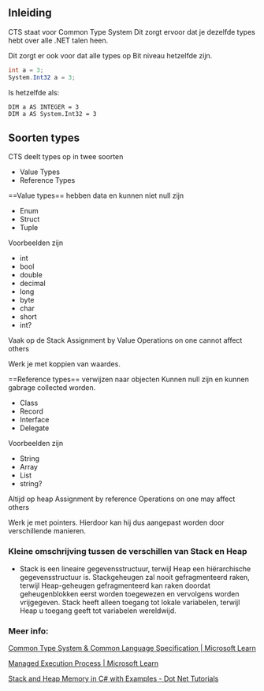 ## Inleiding

CTS staat voor Common Type System 
Dit zorgt ervoor dat je dezelfde types hebt over alle .NET talen heen. 

Dit zorgt er ook voor dat alle types op Bit niveau hetzelfde zijn. 
```csharp
int a = 3;
System.Int32 a = 3;
```
Is hetzelfde als: 
```vbnet
DIM a AS INTEGER = 3
DIM a AS System.Int32 = 3
```

## Soorten types
CTS deelt types op in twee soorten
- Value Types
- Reference Types

==Value types== hebben data en kunnen niet null zijn
- Enum
- Struct
- Tuple

Voorbeelden zijn
- int
- bool
- double
- decimal
- long
- byte
- char
- short
- int?

Vaak op de Stack
Assignment by Value
Operations on one cannot affect others

Werk je met koppien van waardes.

==Reference types== verwijzen naar objecten 
Kunnen null zijn en kunnen gabrage collected worden. 
- Class
- Record
- Interface
- Delegate

Voorbeelden zijn
- String
- Array
- List
- string?

Altijd op heap
Assignment by reference
Operations on one may affect others

Werk je met pointers. Hierdoor kan hij dus aangepast worden door verschillende manieren.

### Kleine omschrijving tussen de verschillen van Stack en Heap

- Stack is een lineaire gegevensstructuur, terwijl Heap een hiërarchische gegevensstructuur is. Stackgeheugen zal nooit gefragmenteerd raken, terwijl Heap-geheugen gefragmenteerd kan raken doordat geheugenblokken eerst worden toegewezen en vervolgens worden vrijgegeven. Stack heeft alleen toegang tot lokale variabelen, terwijl Heap u toegang geeft tot variabelen wereldwijd.


### Meer info:
[Common Type System & Common Language Specification | Microsoft Learn](https://learn.microsoft.com/en-us/dotnet/standard/common-type-system)

[Managed Execution Process | Microsoft Learn](https://learn.microsoft.com/en-us/dotnet/standard/managed-execution-process)

[Stack and Heap Memory in C# with Examples - Dot Net Tutorials](https://dotnettutorials.net/lesson/stack-and-heap-dotnet/)